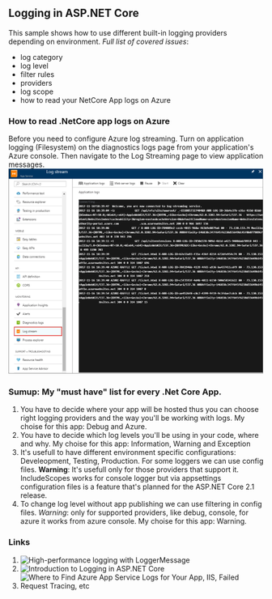 ## Logging in ASP.NET Core

This sample shows how to use different built-in logging providers depending on environment.
_Full list of covered issues_:
* log category
* log level
* filter rules
* providers
* log scope
* how to read your NetCore App logs on Azure


### How to read .NetCore app logs on Azure
Before you need to configure Azure log streaming. Turn on application logging (Filesystem) on the diagnostics logs page from your application's Azure console. Then navigate to the Log Streaming page to view application messages.
![Log Streaming page](docs/logs_on_azure.png)

### Sumup: My "must have" list for every .Net Core App.
1. You have to decide where your app will be hosted thus you can choose right logging providers and the way you'll be working with logs. My choise for this app: Debug and Azure.
2. You have to decide which log levels you'll be using in your code, where and why. My choise for this app: Information, Warning and Exception
3. It's usefull to have different environment specific configurations: Develeopment, Testing, Production. For some loggers we can use config files. __Warning__: It's usefull only for those providers that support it. IncludeScopes works for console logger but via appsettings configuration files is a feature that's planned for the ASP.NET Core 2.1 release.
4. To change log level without app publishing we can use filtering in config files. _Warning_: only for supported providers, like debug, console, for azure it works from azure console. My choise for this app: Warning.

### Links
1. ![High-performance logging with LoggerMessage](https://docs.microsoft.com/en-us/aspnet/core/fundamentals/logging/loggermessage)
2. ![Introduction to Logging in ASP.NET Core](https://docs.microsoft.com/en-us/aspnet/core/fundamentals/logging/?tabs=aspnetcore2x)
3. ![Where to Find Azure App Service Logs for Your App, IIS, Failed Request Tracing, etc](https://stackify.com/azure-app-service-log-files/)
